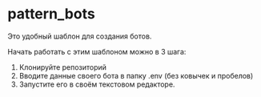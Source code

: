 # pattern_bots
Это удобный шаблон для создания ботов.

Начать работать с этим шаблоном можно в 3 шага:

1. Клонируйте репозиторий
2. Вводите данные своего бота в папку .env (без ковычек и пробелов)
3. Запустите его в своём текстовом редакторе.

